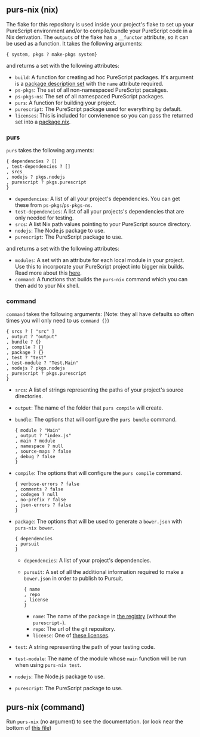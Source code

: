 ## purs-nix (nix)

The flake for this repository is used inside your project's flake to set up your PureScript environment and/or to compile/bundle your PureScript code in a Nix derivation. The `outputs` of the flake has a `__functor` attribute, so it can be used as a function. It takes the following arguments:

```
{ system, pkgs ? make-pkgs system}
```
and returns a set with the following attributes:
- `build`: A function for creating ad hoc PureScript packages. It's argument is a [package description set](adding-packages.md) with the `name` attribute required.
- `ps-pkgs`: The set of all non-namespaced PureScript pacakges.
- `ps-pkgs-ns`: The set of all namespaced PureScript packages.
- `purs`: A function for building your project.
- `purescript`: The PureScript package used for everything by default.
- `licenses`: This is included for convienence so you can pass the returned set into a [package.nix](adding-packages.md#using-info).

### purs

`purs` takes the following arguments:

```
{ dependencies ? []
, test-dependencies ? []
, srcs
, nodejs ? pkgs.nodejs
, purescript ? pkgs.purescript
}
```

- `dependencies`: A list of all your project's dependencies. You can get these from `ps-pkgs`/`ps-pkgs-ns`.
- `test-dependencies`: A list of all your projects's dependencies that are only needed for testing.
- `srcs`: A list Nix path values pointing to your PureScript source directory.
- `nodejs`: The Node.js package to use.
- `purescript`: The PureScript package to use.

and returns a set with the following attributes:
- <span id="purs-modules">`modules`</span>: A set with an attribute for each local module in your project. Use this to incorporate your PureScript project into bigger nix builds. Read more about this [here](derivations.md).
- `command`: A functions that builds the `purs-nix` command which you can then add to your Nix shell.

### command
`command` takes the following arguments: (Note: they all have defaults so often times you will only need to us `command {}`)

```
{ srcs ? [ "src" ]
, output ? "output"
, bundle ? {}
, compile ? {}
, package ? {}
, test ? "test"
, test-module ? "Test.Main"
, nodejs ? pkgs.nodejs
, purescript ? pkgs.purescript
}
```

- `srcs`: A list of strings representing the paths of your project's source directories.
- `output`: The name of the folder that `purs compile` will create.
- `bundle`: The options that will configure the `purs bundle` command.

  ```
  { module ? "Main"
  , output ? "index.js"
  , main ? module
  , namespace ? null
  , source-maps ? false
  , debug ? false
  }
  ```

- `compile`: The options that will configure the `purs compile` command.

  ```
  { verbose-errors ? false
  , comments ? false
  , codegen ? null
  , no-prefix ? false
  , json-errors ? false
  }
  ```

- `package`: The options that will be used to generate a `bower.json` with `purs-nix bower`.

  ```
  { dependencies
  , pursuit
  }
  ```
    - `dependencies`: A list of your project's dependencies.
	- `pursuit`: A set of all the additional information required to make a `bower.json` in order to publish to Pursuit.

	  ```
	  { name
	  , repo
	  , license
	  }
	  ```
	  - `name`: The name of the package in [the registry](https://github.com/purescript/registry) (without the `purescript-`).
	  - `repo`: The url of the git repository.
	  - `license`: One of [these licenses](https://github.com/NixOS/nixpkgs/blob/master/lib/licenses.nix).

- `test`: A string representing the path of your testing code.
- `test-module`: The name of the module whose `main` function will be run when using `purs-nix test`.
- `nodejs`: The Node.js package to use.
- `purescript`: The PureScript package to use.

## purs-nix (command)
Run `purs-nix` (no argument) to see the documentation. (or look near the bottom of [this file](/purs-nix-command.nix))

